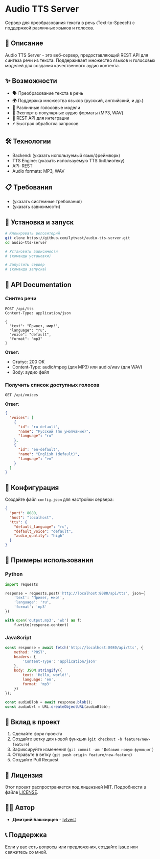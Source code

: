 # Audio TTS Server

Сервер для преобразования текста в речь (Text-to-Speech) с поддержкой различных языков и голосов.

## 🎯 Описание

Audio TTS Server - это веб-сервер, предоставляющий REST API для синтеза речи из текста. Поддерживает множество языков и голосовых моделей для создания качественного аудио контента.

## ✨ Возможности

- 🗣️ Преобразование текста в речь
- 🌍 Поддержка множества языков (русский, английский, и др.)
- 🎵 Различные голосовые модели
- 📁 Экспорт в популярные аудио форматы (MP3, WAV)
- 🚀 REST API для интеграции
- ⚡ Быстрая обработка запросов

## 🛠️ Технологии

- Backend: (указать используемый язык/фреймворк)
- TTS Engine: (указать используемую TTS библиотеку)
- API: REST
- Audio formats: MP3, WAV

## 📋 Требования

- (указать системные требования)
- (указать зависимости)

## 🚀 Установка и запуск

```bash
# Клонировать репозиторий
git clone https://github.com/lytvest/audio-tts-server.git
cd audio-tts-server

# Установить зависимости
# (команды установки)

# Запустить сервер
# (команда запуска)
```

## 📖 API Documentation

### Синтез речи

```http
POST /api/tts
Content-Type: application/json

{
  "text": "Привет, мир!",
  "language": "ru",
  "voice": "default",
  "format": "mp3"
}
```

**Ответ:**
- Статус: 200 OK
- Content-Type: audio/mpeg (для MP3) или audio/wav (для WAV)
- Body: аудио файл

### Получить список доступных голосов

```http
GET /api/voices
```

**Ответ:**
```json
{
  "voices": [
    {
      "id": "ru-default",
      "name": "Русский (по умолчанию)",
      "language": "ru"
    },
    {
      "id": "en-default", 
      "name": "English (default)",
      "language": "en"
    }
  ]
}
```

## 🔧 Конфигурация

Создайте файл `config.json` для настройки сервера:

```json
{
  "port": 8080,
  "host": "localhost",
  "tts": {
    "default_language": "ru",
    "default_voice": "default",
    "audio_quality": "high"
  }
}
```

## 📝 Примеры использования

### Python

```python
import requests

response = requests.post('http://localhost:8080/api/tts', json={
    'text': 'Привет, мир!',
    'language': 'ru',
    'format': 'mp3'
})

with open('output.mp3', 'wb') as f:
    f.write(response.content)
```

### JavaScript

```javascript
const response = await fetch('http://localhost:8080/api/tts', {
    method: 'POST',
    headers: {
        'Content-Type': 'application/json'
    },
    body: JSON.stringify({
        text: 'Hello, world!',
        language: 'en',
        format: 'mp3'
    })
});

const audioBlob = await response.blob();
const audioUrl = URL.createObjectURL(audioBlob);
```

## 🤝 Вклад в проект

1. Сделайте форк проекта
2. Создайте ветку для новой функции (`git checkout -b feature/new-feature`)
3. Зафиксируйте изменения (`git commit -am 'Добавил новую функцию'`)
4. Отправьте в ветку (`git push origin feature/new-feature`)
5. Создайте Pull Request

## 📄 Лицензия

Этот проект распространяется под лицензией MIT. Подробности в файле [LICENSE](LICENSE).

## 👨‍💻 Автор

- **Дмитрий Башкирцев** - [lytvest](https://github.com/lytvest)

## 📞 Поддержка

Если у вас есть вопросы или предложения, создайте [issue](https://github.com/lytvest/audio-tts-server/issues) или свяжитесь со мной.
